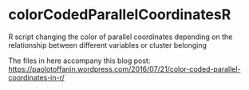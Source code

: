 # colorCodedParallelCoordinatesR
R script changing the color of parallel coordinates depending on the relationship between different variables or cluster belonging

The files in here accompany this blog post:
https://paolotoffanin.wordpress.com/2016/07/21/color-coded-parallel-coordinates-in-r/
